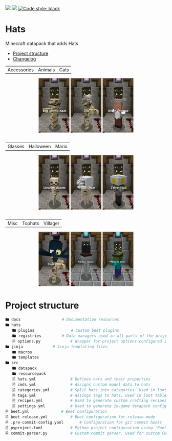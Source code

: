 ![](https://img.shields.io/github/license/orangeutan/babelbox)
![](https://img.shields.io/badge/pre--commit-enabled-green)
[![Code style: black](https://img.shields.io/badge/code%20style-black-000000.svg)](https://github.com/psf/black)

# Hats
Minecraft datapack that adds Hats

- [Project structure](#project-structure)
- [Changelog](https://github.com/OrangeUtan/hats/blob/main/CHANGELOG.md)

<table align="center">
	<tr>
		<td>Accessories</td>
		<td>Animals</td>
		<td>Cats</td>
	</tr>
<table>
<div align="center">
	<img src="docs/img/showcase_accessories.gif" width="19%"/>
	<img src="docs/img/showcase_animals.gif" width="19%"/>
	<img src="docs/img/showcase_cats.gif" width="19%"/>
</div>
<table align="center">
	<tr>
		<td>Glasses</td>
		<td>Halloween</td>
		<td>Mario</td>
	</tr>
<table>
<div align="center">
	<img src="docs/img/showcase_glasses.gif" width="19%"/>
	<img src="docs/img/showcase_halloween.gif" width="19%"/>
	<img src="docs/img/showcase_mario.gif" width="19%"/>
</div>
<table align="center">
	<tr>
		<td>Misc</td>
		<td>Tophats</td>
		<td>Villager</td>
	</tr>
<table>
<div align="center">
	<img src="docs/img/showcase_misc.gif" width="19%"/>
	<img src="docs/img/showcase_tophats.gif" width="19%"/>
	<img src="docs/img/showcase_villager.gif" width="19%"/>
</div>

# Project structure
```python
🖿 docs					# Documentation resources
🖿 hats
   🖿 plugins				# Custom beet plugins
   🖿 registries			# Data managers used in all parts of the project
   🗎 options.py				# Wrapper for project options configured in beet.yml
🖿 jinja				# Jinja templating files
   🖿 macros
   🖿 templates
🖿 src
   🖿 datapack
   🖿 resourcepack
   🗎 hats.yml				# Defines hats and their properties
   🗎 cmds.yml				# Assigns custom model data to hats
   🗎 categories.yml			# Split hats into categories. Used in loot tables
   🗎 tags.yml				# Assings tags to hats. Used in loot tables
   🗎 recipes.yml			# Used to generate custom crafting recipes
   🗎 settings.yml			# Used to generate in-game datapack configuration
🗎 beet.yml				# Beet configuration
🗎 beet-release.yml			# Beet configuration for release mode
🗎 .pre-commit-config.yaml 		# Configuration for git commit hooks
🗎 pyproject.toml			# Python project configuration using 'Poetry'
🗎 commit-parser.py			# Custom commit parser. Used for custom CHANGELOG generation
```
